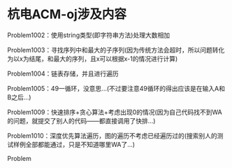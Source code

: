 # 杭电ACM-oj涉及内容

Problem1002：使用string类型(即字符串方法)处理大数相加

Problem1003：寻找序列中和最大的子序列(因为传统方法会超时，所以问题转化为以x为结尾，和最大的序列，且x可以根据x-1的情况进行计算)

Problem1004：链表存储，并且进行遍历

Problem1005：49一循环，没意思...(不过要注意49循环的得出应该是在输入A和B之后...)

Problem1009：快速排序+贪心算法+考虑出现0的情况(因为自己代码找不到WA的问题，就提交了别人的代码——都直接调用了快排...)

Problem1010：深度优先算法遍历，图的遍历不考虑已经遍历过的(搜索别人的测试样例全部都能通过，只是不知道哪里WA了...)

Problem